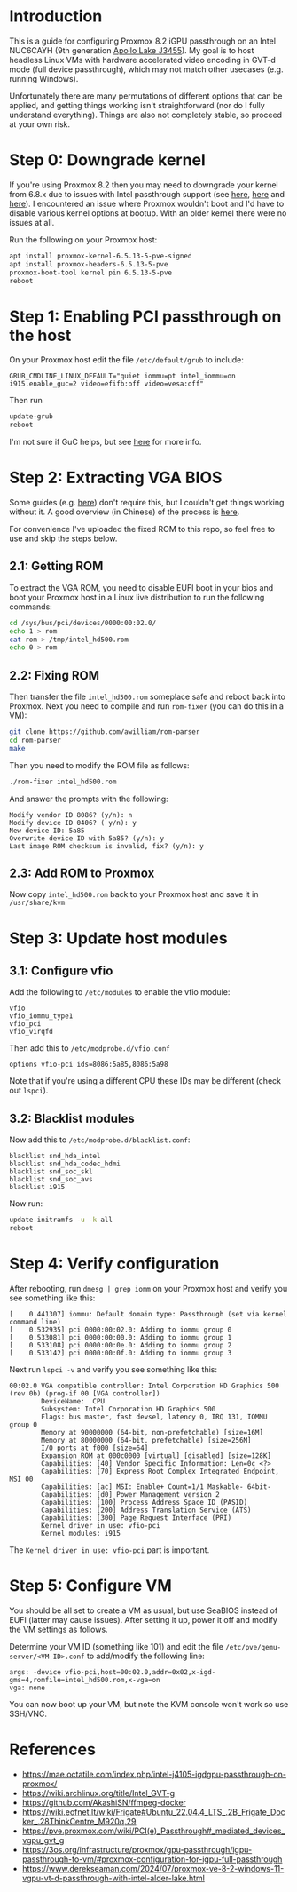 # Introduction

This is a guide for configuring Proxmox 8.2 iGPU passthrough on an Intel NUC6CAYH (9th generation [Apollo Lake J3455](https://www.intel.com/content/www/us/en/products/sku/95594/intel-celeron-processor-j3455-2m-cache-up-to-2-30-ghz/specifications.html)). My goal is to host headless Linux VMs with hardware accelerated video encoding in GVT-d mode (full device passthrough), which may not match other usecases (e.g. running Windows). 

Unfortunately there are many permutations of different options that can be applied, and getting things working isn't straightforward (nor do I fully understand everything). Things are also not completely stable, so proceed at your own risk.

# Step 0: Downgrade kernel

If you're using Proxmox 8.2 then you may need to downgrade your kernel from 6.8.x due to issues with Intel passthrough support (see [here](https://www.reddit.com/r/Proxmox/comments/1cg2yzl/question_about_downgrading_to_65133pvesigned/), [here](https://www.thomas-krenn.com/de/wiki/Known_Issues_Proxmox_VE_8.2) and [here](https://forum.proxmox.com/threads/proxmox-8-2-kernel-6-8-breaks-igpu-passthrough-for-uhd630.146256/)). I encountered an issue where Proxmox wouldn't boot and I'd have to disable various kernel options at bootup. With an older kernel there were no issues at all.

Run the following on your Proxmox host:

```bash
apt install proxmox-kernel-6.5.13-5-pve-signed
apt install proxmox-headers-6.5.13-5-pve
proxmox-boot-tool kernel pin 6.5.13-5-pve
reboot
```

# Step 1: Enabling PCI passthrough on the host

On your Proxmox host edit the file `/etc/default/grub` to include:

```
GRUB_CMDLINE_LINUX_DEFAULT="quiet iommu=pt intel_iommu=on i915.enable_guc=2 video=efifb:off video=vesa:off"
```

Then run
```bash
update-grub
reboot
```

I'm not sure if GuC helps, but see [here](https://wiki.archlinux.org/title/Intel_graphics) for more info.

# Step 2: Extracting VGA BIOS

Some guides (e.g. [here](https://wiki.eofnet.lt/wiki/Frigate#Proxmox_.2B_HassOS_.28Home_Assistant.29_.2B_Frigate_.28Intel_NUC6CAYH.29)) don't require this, but I couldn't get things working without it. A good overview (in Chinese) of the process is [here](https://www.bilibili.com/read/cv3038211/).

For convenience I've uploaded the fixed ROM to this repo, so feel free to use and skip the steps below.

## 2.1: Getting ROM
To extract the VGA ROM, you need to disable EUFI boot in your bios and boot your Proxmox host in a Linux live distribution to run the following commands:

```bash
cd /sys/bus/pci/devices/0000:00:02.0/
echo 1 > rom
cat rom > /tmp/intel_hd500.rom
echo 0 > rom
```

## 2.2: Fixing ROM
Then transfer the file `intel_hd500.rom` someplace safe and reboot back into Proxmox. Next you need to compile and run `rom-fixer` (you can do this in a VM):

```bash
git clone https://github.com/awilliam/rom-parser
cd rom-parser
make
```

Then you need to modify the ROM file as follows:

```bash
./rom-fixer intel_hd500.rom
```

And answer the prompts with the following:

```
Modify vendor ID 8086? (y/n): n
Modify device ID 0406? ( y/n): y
New device ID: 5a85
Overwrite device ID with 5a85? (y/n): y
Last image ROM checksum is invalid, fix? (y/n): y
```

## 2.3: Add ROM to Proxmox

Now copy `intel_hd500.rom` back to your Proxmox host and save it in `/usr/share/kvm`

# Step 3: Update host modules

## 3.1: Configure vfio

Add the following to `/etc/modules` to enable the vfio module:

```
vfio
vfio_iommu_type1
vfio_pci
vfio_virqfd
```

Then add this to `/etc/modprobe.d/vfio.conf`

```
options vfio-pci ids=8086:5a85,8086:5a98
```

Note that if you're using a different CPU these IDs may be different (check out `lspci`).

## 3.2: Blacklist modules

Now add this to `/etc/modprobe.d/blacklist.conf`:

```
blacklist snd_hda_intel
blacklist snd_hda_codec_hdmi
blacklist snd_soc_skl
blacklist snd_soc_avs
blacklist i915
```

Now run:

```bash
update-initramfs -u -k all
reboot
```

# Step 4: Verify configuration

After rebooting, run `dmesg | grep iomm` on your Proxmox host and verify you see something like this:

```
[    0.441307] iommu: Default domain type: Passthrough (set via kernel command line)
[    0.532935] pci 0000:00:02.0: Adding to iommu group 0
[    0.533081] pci 0000:00:00.0: Adding to iommu group 1
[    0.533108] pci 0000:00:0e.0: Adding to iommu group 2
[    0.533142] pci 0000:00:0f.0: Adding to iommu group 3
```

Next run `lspci -v` and verify you see something like this:

```
00:02.0 VGA compatible controller: Intel Corporation HD Graphics 500 (rev 0b) (prog-if 00 [VGA controller])
        DeviceName:  CPU
        Subsystem: Intel Corporation HD Graphics 500
        Flags: bus master, fast devsel, latency 0, IRQ 131, IOMMU group 0
        Memory at 90000000 (64-bit, non-prefetchable) [size=16M]
        Memory at 80000000 (64-bit, prefetchable) [size=256M]
        I/O ports at f000 [size=64]
        Expansion ROM at 000c0000 [virtual] [disabled] [size=128K]
        Capabilities: [40] Vendor Specific Information: Len=0c <?>
        Capabilities: [70] Express Root Complex Integrated Endpoint, MSI 00
        Capabilities: [ac] MSI: Enable+ Count=1/1 Maskable- 64bit-
        Capabilities: [d0] Power Management version 2
        Capabilities: [100] Process Address Space ID (PASID)
        Capabilities: [200] Address Translation Service (ATS)
        Capabilities: [300] Page Request Interface (PRI)
        Kernel driver in use: vfio-pci
        Kernel modules: i915
```
The `Kernel driver in use: vfio-pci` part is important.

# Step 5: Configure VM

You should be all set to create a VM as usual, but use SeaBIOS instead of EUFI (latter may cause issues). After setting it up, power it off and modify the VM settings as follows.

Determine your VM ID (something like 101) and edit the file `/etc/pve/qemu-server/<VM-ID>.conf` to add/modify the following line:

```
args: -device vfio-pci,host=00:02.0,addr=0x02,x-igd-gms=4,romfile=intel_hd500.rom,x-vga=on
vga: none
```

You can now boot up your VM, but note the KVM console won't work so use SSH/VNC.

# References

* https://mae.octatile.com/index.php/intel-j4105-igdgpu-passthrough-on-proxmox/
* https://wiki.archlinux.org/title/Intel_GVT-g
* https://github.com/AkashiSN/ffmpeg-docker
* https://wiki.eofnet.lt/wiki/Frigate#Ubuntu_22.04.4_LTS_.2B_Frigate_Docker_.28ThinkCentre_M920q.29
* https://pve.proxmox.com/wiki/PCI(e)_Passthrough#_mediated_devices_vgpu_gvt_g
* https://3os.org/infrastructure/proxmox/gpu-passthrough/igpu-passthrough-to-vm/#proxmox-configuration-for-igpu-full-passthrough
* https://www.derekseaman.com/2024/07/proxmox-ve-8-2-windows-11-vgpu-vt-d-passthrough-with-intel-alder-lake.html

